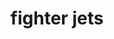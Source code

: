 ---
layout: playlist
title: fighter jets
section: College
embed: '<iframe style="width: 19vw; float: right;" style="float: right;" src="https://open.spotify.com/embed/playlist/5RGAVWIIX3rcLuP7LXOFVK" width="300" height="380" frameborder="0" allowtransparency="true" allow="encrypted-media"></iframe>'
story: I like fighter jets and I hope you do too
order: 8
---